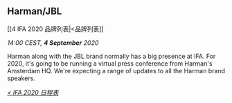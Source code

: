 ## Harman/JBL 
[[4 IFA 2020 品牌列表|<品牌列表]]

_14:00 CEST, **4 September** 2020_

Harman along with the JBL brand normally has a big presence at IFA. For 2020, it's going to be running a virtual press conference from Harman's Amsterdam HQ. We're expecting a range of updates to all the Harman brand speakers. 

_[< IFA 2020 日程表](https://github.com/Jeremiah-Y/IFA2020/blob/master/IFA%202020%20%E6%8A%A5%E9%81%93%E8%AE%A1%E5%88%92/3%20IFA%202020%20%E6%97%A5%E7%A8%8B%E8%A1%A8.md#4-sept)_